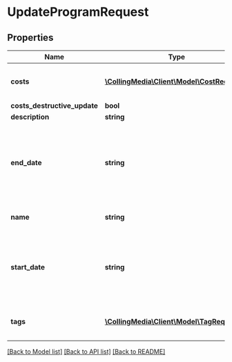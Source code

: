 # UpdateProgramRequest

## Properties
Name | Type | Description | Notes
------------ | ------------- | ------------- | -------------
**costs** | [**\CollingMedia\Client\Model\CostRequest[]**](CostRequest.md) | Lists of associated period costs | [optional] 
**costs_destructive_update** | **bool** |  | [optional] 
**description** | **string** |  | [optional] 
**end_date** | **string** | End date of the program.  Applicable to event, email, and webinar type programs | [optional] 
**name** | **string** | Name of the program | [optional] 
**start_date** | **string** | Start date of program.  Applicable to event, email and webinar type programs | [optional] 
**tags** | [**\CollingMedia\Client\Model\TagRequest[]**](TagRequest.md) | List of associated program tags | [optional] 

[[Back to Model list]](../README.md#documentation-for-models) [[Back to API list]](../README.md#documentation-for-api-endpoints) [[Back to README]](../README.md)


